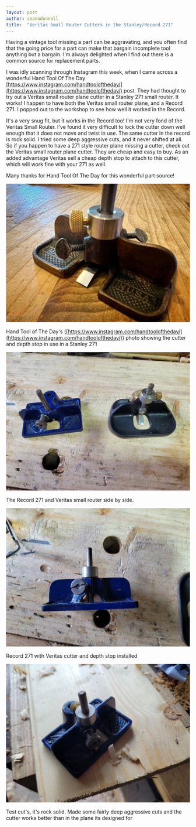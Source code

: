 ```yaml
---
layout: post
author: seanodonnell
title:  "Veritas Small Router Cutters in the Stanley/Record 271"
---
```


Having a vintage tool missing a part can be aggravating, and you often find that the going price for a part can make that bargain incomplete tool anything but a bargain. I'm always delighted when I find out there is a common source for replacement parts.

I was idly scanning through Instagram this week, when I came across a wonderful Hand Tool Of The Day [https://www.instagram.com/handtooloftheday/](https://www.instagram.com/handtooloftheday/) post. They had thought to try out a Veritas small router plane cutter in a Stanley 271 small router. It works! I happen to have both the Veritas small router plane, and a Record 271. I popped out to the workshop to see how well it worked in the Record. 

It's a very snug fit, but it works in the Record too! I'm not very fond of the Veritas Small Router. I've found it very difficult to lock the cutter down well enough that it does not move and twist in use. The same cutter in the record is rock solid. I tried some deep aggressive cuts, and it never shifted at all. So if you happen to have a 271 style router plane missing a cutter, check out the Veritas small router plane cutter. They are cheap and easy to buy. As an added advantage Veritas sell a cheap depth stop to attach to this cutter, which will work fine with your 271 as well. 

Many thanks for Hand Tool Of The Day for this wonderful part source! 

![271 cutter](/assets/images/271/1.jpg)

Hand Tool of The Day's ([https://www.instagram.com/handtooloftheday/](https://www.instagram.com/handtooloftheday/)) photo showing the cutter and depth stop in use in a Stanley 271

![271 cutter](/assets/images/271/2.jpg)

The Record 271 and Veritas small router side by side.

![271 cutter](/assets/images/271/3.jpg)

Record 271 with Veritas cutter and depth stop installed

![271 cutter](/assets/images/271/4.jpg)

Test cut's, it's rock solid. Made some fairly deep aggressive cuts and the cutter works better than in the plane its designed for

